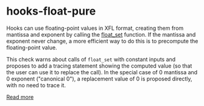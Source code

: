 # hooks-float-pure

Hooks can use floating-point values in XFL format, creating them from mantissa and exponent by calling the [float_set](https://xrpl-hooks.readme.io//reference/float_set) function. If the mantissa and exponent never change, a more efficient way to do this is to precompute the floating-point value.

This check warns about calls of `float_set` with constant inputs and proposes to add a tracing statement showing the computed value (so that the user can use it to replace the call). In the special case of 0 mantissa and 0 exponent ("canonical 0"), a replacement value of 0 is proposed directly, with no need to trace it.

[Read more](https://xrpl-hooks.readme.io//docs/floating-point-numbers-xfl)
